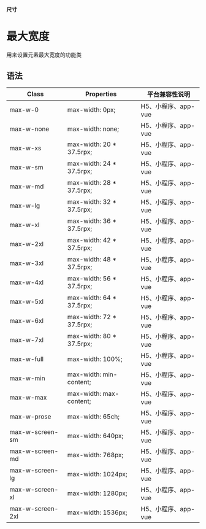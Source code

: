 #### <span class="text-lg text-gray-500 font-normal">尺寸</span>

<div class="w-screen"></div>

# 最大宽度
<space />
<a-typography-text>
    用来设置元素最大宽度的功能类
</a-typography-text>

<CssPrefix />

## 语法
| Class | Properties | 平台兼容性说明
| --- | --- | ---
| <a-link status="success">max-w-0</a-link> | <a-link>max-width: 0px;</a-link> | H5、小程序、app-vue
| <a-link status="success">max-w-none</a-link> | <a-link>max-width: none;</a-link> | H5、小程序、app-vue
| <a-link status="success">max-w-xs</a-link> | <a-link>max-width: 20 * 37.5rpx;</a-link> | H5、小程序、app-vue
| <a-link status="success">max-w-sm</a-link> | <a-link>max-width: 24 * 37.5rpx;</a-link> | H5、小程序、app-vue
| <a-link status="success">max-w-md</a-link> | <a-link>max-width: 28 * 37.5rpx;</a-link> | H5、小程序、app-vue
| <a-link status="success">max-w-lg</a-link> | <a-link>max-width: 32 * 37.5rpx;</a-link> | H5、小程序、app-vue
| <a-link status="success">max-w-xl</a-link> | <a-link>max-width: 36 * 37.5rpx;</a-link> | H5、小程序、app-vue
| <a-link status="success">max-w-2xl</a-link> | <a-link>max-width: 42 * 37.5rpx;</a-link> | H5、小程序、app-vue
| <a-link status="success">max-w-3xl</a-link> | <a-link>max-width: 48 * 37.5rpx;</a-link> | H5、小程序、app-vue
| <a-link status="success">max-w-4xl</a-link> | <a-link>max-width: 56 * 37.5rpx;</a-link> | H5、小程序、app-vue
| <a-link status="success">max-w-5xl</a-link> | <a-link>max-width: 64 * 37.5rpx;</a-link> | H5、小程序、app-vue
| <a-link status="success">max-w-6xl</a-link> | <a-link>max-width: 72 * 37.5rpx;</a-link> | H5、小程序、app-vue
| <a-link status="success">max-w-7xl</a-link> | <a-link>max-width: 80 * 37.5rpx;</a-link> | H5、小程序、app-vue
| <a-link status="success">max-w-full</a-link> | <a-link>max-width: 100%;</a-link> | H5、小程序、app-vue
| <a-link status="success">max-w-min</a-link> | <a-link>max-width: min-content;</a-link> | H5、小程序、app-vue
| <a-link status="success">max-w-max</a-link> | <a-link>max-width: max-content;</a-link> | H5、小程序、app-vue
| <a-link status="success">max-w-prose</a-link> | <a-link>max-width: 65ch;</a-link> | H5、小程序、app-vue
| <a-link status="success">max-w-screen-sm</a-link> | <a-link>max-width: 640px;</a-link> | H5、小程序、app-vue
| <a-link status="success">max-w-screen-md</a-link> | <a-link>max-width: 768px;</a-link> | H5、小程序、app-vue
| <a-link status="success">max-w-screen-lg</a-link> | <a-link>max-width: 1024px;</a-link> | H5、小程序、app-vue
| <a-link status="success">max-w-screen-xl</a-link> | <a-link>max-width: 1280px;</a-link> | H5、小程序、app-vue
| <a-link status="success">max-w-screen-2xl</a-link> | <a-link>max-width: 1536px;</a-link> | H5、小程序、app-vue